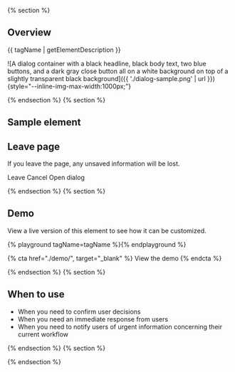{% section %}

## Overview

{{ tagName | getElementDescription }}

![A dialog container with a black headline, black body text, two blue buttons, and a dark gray close button all on a white background on top of a slightly transparent black background]({{ './dialog-sample.png' | url }}){style="--inline-img-max-width:1000px;"}

{% endsection %}
{% section %}

## Sample element

<rh-dialog trigger="standard-trigger">
  <h2 slot="header">Leave page</h2>
  <p>If you leave the page, any unsaved information will be lost.</p>
  <rh-button slot="footer">Leave</rh-button>
  <rh-button slot="footer" variant="tertiary">Cancel</rh-button>
</rh-dialog>
<rh-button id="standard-trigger">Open dialog</rh-button>

{% endsection %}
{% section %}

## Demo

View a live version of this element to see how it can be customized.

{% playground tagName=tagName %}{% endplayground %}

{% cta href="./demo/", target="_blank" %}
View the demo
{% endcta %}

{% endsection %}
{% section %}

## When to use

- When you need to confirm user decisions
- When you need an immediate response from users
- When you need to notify users of urgent information concerning their current workflow

{% endsection %}
{% section %}

<!-- TODO: update CSV and replace with repoStatus shortcode -->

{% endsection %}
